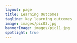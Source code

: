```yaml
---
layout: page
title: Learning Outcomes
tagline: key learning outcomes
image: images/pic03.jpg
bannerImage: images/pic11.jpg
spotlight: true
---
```

